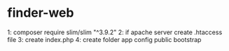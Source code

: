 # finder-web

1: composer require slim/slim "^3.9.2"
2: if apache server create .htaccess file
3: create index.php
4: create folder app config public bootstrap
